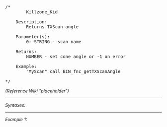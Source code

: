 <pre>/*
		Killzone_Kid

	Description:
		Returns TXScan angle

	Parameter(s):
		0: STRING - scan name
		
	Returns:
		NUMBER - set cone angle or -1 on error
		
	Example:
		"MyScan" call BIN_fnc_getTXScanAngle

*/</pre>

*(Reference Wiki "placeholder")*


---
*Syntaxes:*

<!-- [] call `BIN_fnc_getTXScanAngle` -->

---
*Example 1:*

<!-- 
```sqf
[] call BIN_fnc_getTXScanAngle;
``` -->
